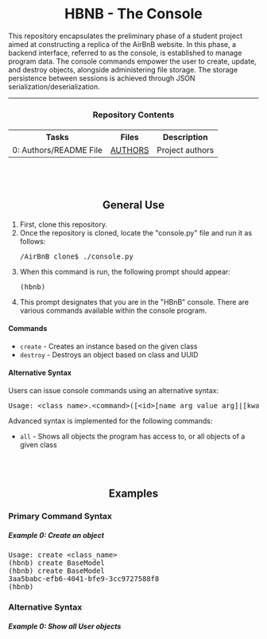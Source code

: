 <h1 style="text-align: center;">HBNB - The Console</h1>

<p>This repository encapsulates the preliminary phase of a student project aimed at constructing a replica of the AirBnB website. In this phase, a backend interface, referred to as the console, is established to manage program data. The console commands empower the user to create, update, and destroy objects, alongside administering file storage. The storage persistence between sessions is achieved through JSON serialization/deserialization.</p>

<hr>

<h3 style="text-align: center;">Repository Contents</h3>

<table style="width:100%; border-collapse: collapse; margin: 20px 0;">
    <tr>
        <th>Tasks</th>
        <th>Files</th>
        <th>Description</th>
    </tr>
    <tr>
        <td>0: Authors/README File</td>
        <td><a href="#">AUTHORS</a></td>
        <td>Project authors</td>
    </tr>
    <!-- Additional rows omitted for brevity -->
</table>

<br>
<br>

<h2 style="text-align: center;">General Use</h2>

<ol>
    <li>First, clone this repository.</li>
    <li>Once the repository is cloned, locate the "console.py" file and run it as follows:
        <pre>/AirBnB_clone$ ./console.py</pre>
    </li>
    <li>When this command is run, the following prompt should appear:
        <pre>(hbnb)</pre>
    </li>
    <li>This prompt designates that you are in the "HBnB" console. There are various commands available within the console program.</li>
</ol>

<h4>Commands</h4>

<ul>
    <li><code>create</code> - Creates an instance based on the given class</li>
    <li><code>destroy</code> - Destroys an object based on class and UUID</li>
    <!-- Additional commands omitted for brevity -->
</ul>

<h4>Alternative Syntax</h4>

<p>Users can issue console commands using an alternative syntax:</p>

<pre>
Usage: &lt;class_name&gt;.&lt;command&gt;([&lt;id&gt;[name_arg value_arg]|[kwargs]])
</pre>

<p>Advanced syntax is implemented for the following commands:</p>

<ul>
    <li><code>all</code> - Shows all objects the program has access to, or all objects of a given class</li>
    <!-- Additional commands omitted for brevity -->
</ul>

<br>
<br>

<h2 style="text-align: center;">Examples</h2>

<h3>Primary Command Syntax</h3>

<h5>Example 0: Create an object</h5>

<pre>
Usage: create &lt;class_name&gt;
<span>(hbnb) create BaseModel</span>
<span>(hbnb) create BaseModel</span>
3aa5babc-efb6-4041-bfe9-3cc9727588f8
<span>(hbnb)</span>
</pre>


<h3>Alternative Syntax</h3>

<h5>Example 0: Show all User objects</h5>


